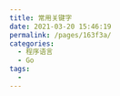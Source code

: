 ```yaml
---
title: 常用关键字
date: 2021-03-20 15:46:19
permalink: /pages/163f3a/
categories:
  - 程序语言
  - Go
tags:
  - 
---
```


